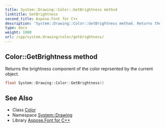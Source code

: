 ```yaml
---
title: System::Drawing::Color::GetBrightness method
linktitle: GetBrightness
second_title: Aspose.Font for C++
description: 'System::Drawing::Color::GetBrightness method. Returns the brightness component of the color reprsented by the current object in C++.'
type: docs
weight: 1000
url: /cpp/system.drawing/color/getbrightness/
---
```

## Color::GetBrightness method


Returns the brightness component of the color reprsented by the current object.

```cpp
float System::Drawing::Color::GetBrightness()
```

## See Also

* Class [Color](../)
* Namespace [System::Drawing](../../)
* Library [Aspose.Font for C++](../../../)

